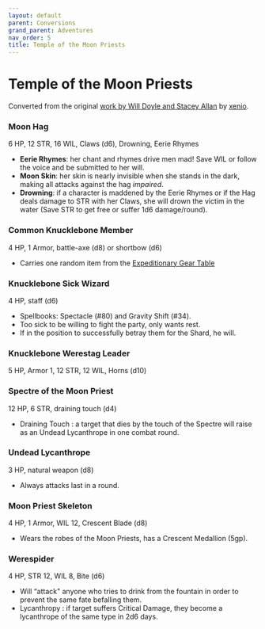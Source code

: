 ```yaml
---
layout: default
parent: Conversions
grand_parent: Adventures
nav_order: 5
title: Temple of the Moon Priests
---
```


# Temple of the Moon Priests

Converted from the original [work by Will Doyle and Stacey Allan](https://www.drivethrurpg.com/product/310492/Temple-of-the-Moon-Priests) by [xenio](https://xenioinabottle.blogspot.com).

### Moon Hag

6 HP, 12 STR, 16 WIL, Claws (d6), Drowning, Eerie Rhymes

- **Eerie Rhymes**: her chant and rhymes drive men mad! Save WIL or follow the voice and be submitted to her will.
- **Moon Skin**: her skin is nearly invisible when she stands in the dark, making all attacks against the hag *impaired*.
- **Drowning**: if a character is maddened by the Eerie Rhymes or if the Hag deals damage to STR with her
  Claws, she will drown the victim in the water (Save STR to get free or suffer 1d6 damage/round).

### Common Knucklebone Member

4 HP, 1 Armor, battle-axe (d8) or shortbow (d6)

- Carries one random item from the [Expeditionary Gear Table](https://cairnrpg.com/cairn-srd/#expeditionary-gear)

### Knucklebone Sick Wizard

4 HP, staff (d6)

- Spellbooks: Spectacle (#80) and Gravity Shift (#34).
- Too sick to be willing to fight the party, only wants rest.
- If in the position to successfully betray them for the Shard, he will.

### Knucklebone Werestag Leader

5 HP, Armor 1, 12 STR, 12 WIL, Horns (d10)

### Spectre of the Moon Priest

12 HP, 6 STR, draining touch (d4)

- Draining Touch : a target that dies by the touch of the Spectre will raise as an Undead Lycanthrope in one combat round.

### Undead Lycanthrope

3 HP, natural weapon (d8)

- Always attacks last in a round.

### Moon Priest Skeleton

4 HP, 1 Armor, WIL 12, Crescent Blade (d8)

- Wears the robes of the Moon Priests, has a Crescent Medallion (5gp).

### Werespider

4 HP, STR 12, WIL 8, Bite (d6)

- Will “attack" anyone who tries to drink from the fountain in order to prevent the same fate befalling them.
- Lycanthropy : if target suffers Critical Damage, they become a lycanthrope of the same type in 2d6 days.
